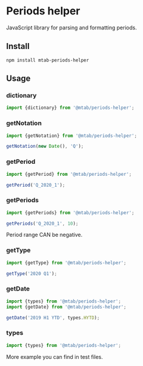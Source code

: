 # Periods helper


JavaScript library for parsing and formatting periods.

## Install

```
npm install mtab-periods-helper
```

## Usage

### dictionary

```js
import {dictionary} from '@mtab/periods-helper';
```

### getNotation

```js
import {getNotation} from '@mtab/periods-helper';

getNotation(new Date(), 'Q');
```

### getPeriod

```js
import {getPeriod} from '@mtab/periods-helper';

getPeriod('Q_2020_1');
```

### getPeriods

```js
import {getPeriods} from '@mtab/periods-helper';

getPeriods('Q_2020_1', 10);
```

Period range CAN be negative.

### getType

```js
import {getType} from '@mtab/periods-helper';

getType('2020 Q1');
```

### getDate
```js
import {types} from '@mtab/periods-helper';
import {getDate} from '@mtab/periods-helper';

getDate('2019 H1 YTD', types.HYTD);
```

### types

```js
import {types} from '@mtab/periods-helper';
```

More example you can find in test files.
